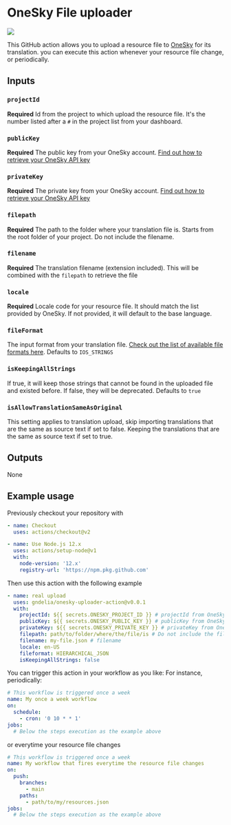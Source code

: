 # OneSky File uploader

![](https://github.com/gndelia/onesky-uploader-action/workflows/build/badge.svg)

This GitHub action allows you to upload a resource file to [OneSky](https://www.oneskyapp.com/) for its translation. you can execute this action whenever your resource file change, or periodically.

## Inputs

### `projectId`

**Required** Id from the project to which upload the resource file. It's the number listed after a `#` in the project list from your dashboard.

### `publicKey`

**Required** The public key from your OneSky account. [Find out how to retrieve your OneSky API key](https://support.oneskyapp.com/hc/en-us/articles/206887797-How-to-find-your-API-keys-)

### `privateKey`

**Required** The private key from your OneSky account. [Find out how to retrieve your OneSky API key](https://support.oneskyapp.com/hc/en-us/articles/206887797-How-to-find-your-API-keys-)

### `filepath`

**Required** The path to the folder where your translation file is. Starts from the root folder of your project. Do not include the filename.

### `filename`

**Required** The translation filename (extension included). This will be combined with the `filepath` to retrieve the file

### `locale`

**Required** Locale code for your resource file. It should match the list provided by OneSky. If not provided, it will default to the base language.

### `fileFormat`

The input format from your translation file. [Check out the list of available file formats here](https://github.com/onesky/api-documentation-platform/blob/master/reference/format.md). Defaults to `IOS_STRINGS`

### `isKeepingAllStrings`

If true, it will keep those strings that cannot be found in the uploaded file and existed before. If false, they will be deprecated. Defaults to `true`

### `isAllowTranslationSameAsOriginal`

This setting applies to translation upload, skip importing translations that are the same as source text if set to false. Keeping the translations that are the same as source text if set to true.

## Outputs

None

## Example usage

Previously checkout your repository with

```yml
- name: Checkout
  uses: actions/checkout@v2

- name: Use Node.js 12.x
  uses: actions/setup-node@v1
  with:
    node-version: '12.x'
    registry-url: 'https://npm.pkg.github.com'
```

Then use this action with the following example 

```yml
- name: real upload
  uses: gndelia/onesky-uploader-action@v0.0.1
  with:
    projectId: ${{ secrets.ONESKY_PROJECT_ID }} # projectId from OneSky stored in GH secrets
    publicKey: ${{ secrets.ONESKY_PUBLIC_KEY }} # publicKey from OneSky stored in GH secrets
    privateKey: ${{ secrets.ONESKY_PRIVATE_KEY }} # privateKey from OneSky stored in GH secrets
    filepath: path/to/folder/where/the/file/is # Do not include the filename here
    filename: my-file.json # filename
    locale: en-US
    fileformat: HIERARCHICAL_JSON
    isKeepingAllStrings: false
```


You can trigger this action in your workflow as you like: For instance, periodically:

```yml
# This workflow is triggered once a week
name: My once a week workflow
on:
  schedule:
    - cron: '0 10 * * 1'
jobs:
  # Below the steps execution as the example above
```

or everytime your resource file changes
```yml
# This workflow is triggered once a week
name: My workflow that fires everytime the resource file changes
on:
  push:
    branches:
      - main
    paths:
      - path/to/my/resources.json
jobs:
  # Below the steps execution as the example above
```